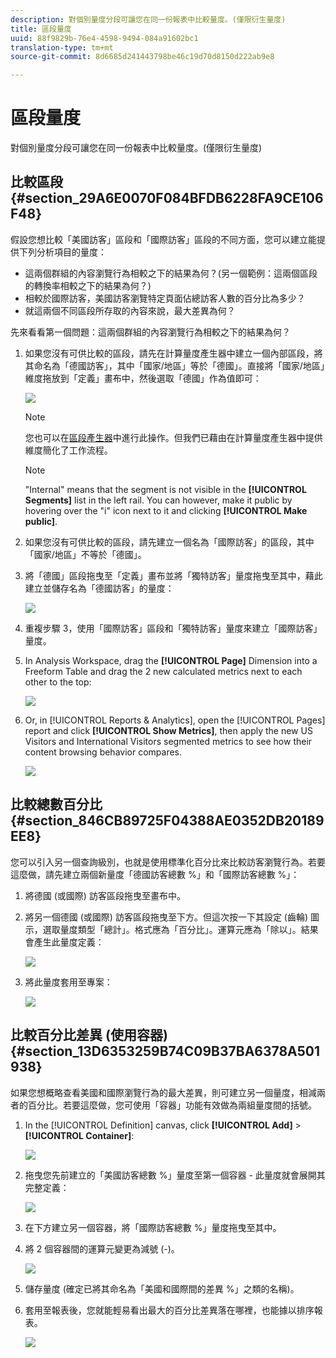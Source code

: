 ```yaml
---
description: 對個別量度分段可讓您在同一份報表中比較量度。(僅限衍生量度)
title: 區段量度
uuid: 88f9829b-76e4-4598-9494-084a91602bc1
translation-type: tm+mt
source-git-commit: 8d6685d241443798be46c19d70d8150d222ab9e8

---
```



# 區段量度

對個別量度分段可讓您在同一份報表中比較量度。(僅限衍生量度)

## 比較區段 {#section_29A6E0070F084BFDB6228FA9CE106F48}

假設您想比較「美國訪客」區段和「國際訪客」區段的不同方面，您可以建立能提供下列分析項目的量度：

* 這兩個群組的內容瀏覽行為相較之下的結果為何？(另一個範例：這兩個區段的轉換率相較之下的結果為何？)
* 相較於國際訪客，美國訪客瀏覽特定頁面佔總訪客人數的百分比為多少？
* 就這兩個不同區段所存取的內容來說，最大差異為何？

先來看看第一個問題：這兩個群組的內容瀏覽行為相較之下的結果為何？

1. 如果您沒有可供比較的區段，請先在計算量度產生器中建立一個內部區段，將其命名為「德國訪客」，其中「國家/地區」等於「德國」。直接將「國家/地區」維度拖放到「定義」畫布中，然後選取「德國」作為值即可：

   ![](assets/segment-from-dimension.png)

   >[!NOTE]
   >
   >您也可以在[區段產生器](/help/components/c-segmentation/c-segmentation-workflow/seg-build.md)中進行此操作。但我們已藉由在計算量度產生器中提供維度簡化了工作流程。

   >[!NOTE]
   >
   >&quot;Internal&quot; means that the segment is not visible in the **[!UICONTROL Segments]** list in the left rail. You can however, make it public by hovering over the &quot;i&quot; icon next to it and clicking **[!UICONTROL Make public]**.

1. 如果您沒有可供比較的區段，請先建立一個名為「國際訪客」的區段，其中「國家/地區」不等於「德國」。
1. 將「德國」區段拖曳至「定義」畫布並將「獨特訪客」量度拖曳至其中，藉此建立並儲存名為「德國訪客」的量度：

   ![](assets/german-visitors.png)

1. 重複步驟 3，使用「國際訪客」區段和「獨特訪客」量度來建立「國際訪客」量度。
1. In Analysis Workspace, drag the **[!UICONTROL Page]** Dimension into a Freeform Table and drag the 2 new calculated metrics next to each other to the top:

   ![](assets/workspace-pages.png)

1. Or, in [!UICONTROL Reports & Analytics], open the [!UICONTROL Pages] report and click **[!UICONTROL Show Metrics]**, then apply the new US Visitors and International Visitors segmented metrics to see how their content browsing behavior compares.

   ![](assets/pages-report.png)

## 比較總數百分比 {#section_846CB89725F04388AE0352DB20189EE8}

您可以引入另一個查詢級別，也就是使用標準化百分比來比較訪客瀏覽行為。若要這麼做，請先建立兩個新量度「德國訪客總數 %」和「國際訪客總數 %」：

1. 將德國 (或國際) 訪客區段拖曳至畫布中。
1. 將另一個德國 (或國際) 訪客區段拖曳至下方。但這次按一下其設定 (齒輪) 圖示，選取量度類型「總計」。格式應為「百分比」。運算元應為「除以」。結果會產生此量度定義：

   ![](assets/cm_metric_total.png)

1. 將此量度套用至專案：

   ![](assets/cm_percent_total.png)

## 比較百分比差異 (使用容器) {#section_13D6353259B74C09B37BA6378A501938}

如果您想概略查看美國和國際瀏覽行為的最大差異，則可建立另一個量度，相減兩者的百分比。若要這麼做，您可使用「容器」功能有效做為兩組量度間的括號。

1. In the [!UICONTROL Definition] canvas, click **[!UICONTROL Add]** > **[!UICONTROL Container]**:

   ![](assets/cm_add_container.png)

1. 拖曳您先前建立的「美國訪客總數 %」量度至第一個容器 - 此量度就會展開其完整定義：

   ![](assets/cm_container_us.png)

1. 在下方建立另一個容器，將「國際訪客總數 %」量度拖曳至其中。
1. 將 2 個容器間的運算元變更為減號 (-)。

   ![](assets/cm_container_intl.png)

1. 儲存量度 (確定已將其命名為「美國和國際間的差異 %」之類的名稱)。
1. 套用至報表後，您就能輕易看出最大的百分比差異落在哪裡，也能據以排序報表。

   ![](assets/cm_diff_percent.png)

